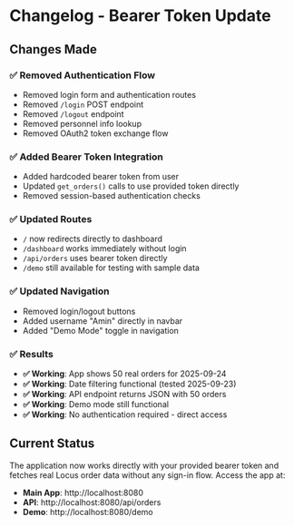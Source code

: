 # Changelog - Bearer Token Update

## Changes Made

### ✅ Removed Authentication Flow
- Removed login form and authentication routes
- Removed `/login` POST endpoint
- Removed `/logout` endpoint
- Removed personnel info lookup
- Removed OAuth2 token exchange flow

### ✅ Added Bearer Token Integration
- Added hardcoded bearer token from user
- Updated `get_orders()` calls to use provided token directly
- Removed session-based authentication checks

### ✅ Updated Routes
- `/` now redirects directly to dashboard
- `/dashboard` works immediately without login
- `/api/orders` uses bearer token directly
- `/demo` still available for testing with sample data

### ✅ Updated Navigation
- Removed login/logout buttons
- Added username "Amin" directly in navbar
- Added "Demo Mode" toggle in navigation

### ✅ Results
- **✅ Working**: App shows 50 real orders for 2025-09-24
- **✅ Working**: Date filtering functional (tested 2025-09-23)
- **✅ Working**: API endpoint returns JSON with 50 orders
- **✅ Working**: Demo mode still functional
- **✅ Working**: No authentication required - direct access

## Current Status
The application now works directly with your provided bearer token and fetches real Locus order data without any sign-in flow. Access the app at:
- **Main App**: http://localhost:8080
- **API**: http://localhost:8080/api/orders
- **Demo**: http://localhost:8080/demo